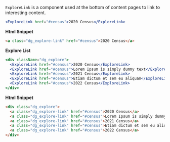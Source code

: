 `ExploreLink` is a component used at the bottom of content pages to link to interesting content.

```jsx
<ExploreLink href="#census">2020 Census</ExploreLink>
```

**Html Snippet**

```html
<a class="dg_explore-link" href="#census">2020 Census</a>
```

**Explore List**

```jsx
<div className="dg_explore">
  <ExploreLink href="#census">2020 Census</ExploreLink>
  <ExploreLink href="#census">Lorem Ipsum is simply dummy text</ExploreLink>
  <ExploreLink href="#census">2021 Census</ExploreLink>
  <ExploreLink href="#census">Etiam dictum et sem eu aliquam</ExploreLink>
  <ExploreLink href="#census">2022 Census</ExploreLink>
</div>
```

**Html Snippet**

```html
<div class="dg_explore">
  <a class="dg_explore-link" href="#census">2020 Census</a>
  <a class="dg_explore-link" href="#census">Lorem Ipsum is simply dummy text</a>
  <a class="dg_explore-link" href="#census">2021 Census</a>
  <a class="dg_explore-link" href="#census">Etiam dictum et sem eu aliquam</a>
  <a class="dg_explore-link" href="#census">2022 Census</a>
</div>
```
